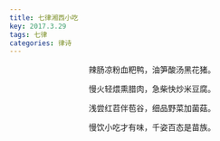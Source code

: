 ```yaml
---
title: 七律湘西小吃
key: 2017.3.29
tags: 七律
categories: 律诗
---
```


<p align="center">辣肠凉粉血粑鸭，油笋酸汤黑花猪。
</p>
<p align="center">慢火轻煨熏腊肉，急柴快炒米豆腐。
</p>
<p align="center">浅尝红苕伴苞谷，细品野菜加菌菇。
</p>
<p align="center">慢饮小吃才有味，千姿百态是苗族。
</p>
